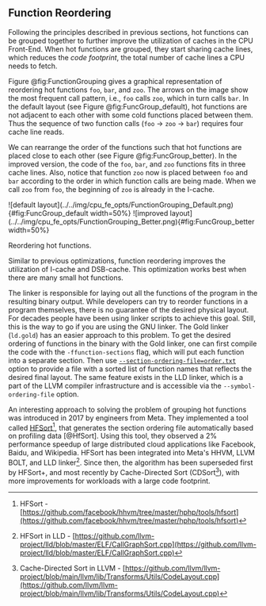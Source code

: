 ## Function Reordering

Following the principles described in previous sections, hot functions can be grouped together to further improve the utilization of caches in the CPU Front-End. When hot functions are grouped, they start sharing cache lines, which reduces the *code footprint*, the total number of cache lines a CPU needs to fetch.

Figure @fig:FunctionGrouping gives a graphical representation of reordering hot functions `foo`, `bar`, and `zoo`. The arrows on the image show the most frequent call pattern, i.e., `foo` calls `zoo`, which in turn calls `bar`. In the default layout (see Figure @fig:FuncGroup_default), hot functions are not adjacent to each other with some cold functions placed between them. Thus the sequence of two function calls (`foo` &rarr; `zoo` &rarr; `bar`) requires four cache line reads. 

We can rearrange the order of the functions such that hot functions are placed close to each other (see Figure @fig:FuncGroup_better). In the improved version, the code of the `foo`, `bar`, and `zoo` functions fits in three cache lines. Also, notice that function `zoo` now is placed between `foo` and `bar` according to the order in which function calls are being made. When we call `zoo` from `foo`, the beginning of `zoo` is already in the I-cache.

<div id="fig:FunctionGrouping">
![default layout](../../img/cpu_fe_opts/FunctionGrouping_Default.png){#fig:FuncGroup_default width=50%}
![improved layout](../../img/cpu_fe_opts/FunctionGrouping_Better.png){#fig:FuncGroup_better width=50%}

Reordering hot functions.
</div>

Similar to previous optimizations, function reordering improves the utilization of I-cache and DSB-cache. This optimization works best when there are many small hot functions. 

The linker is responsible for laying out all the functions of the program in the resulting binary output. While developers can try to reorder functions in a program themselves, there is no guarantee of the desired physical layout. For decades people have been using linker scripts to achieve this goal. Still, this is the way to go if you are using the GNU linker. The Gold linker (`ld.gold`) has an easier approach to this problem. To get the desired ordering of functions in the binary with the Gold linker, one can first compile the code with the `-ffunction-sections` flag, which will put each function into a separate section. Then use [`--section-ordering-file=order.txt`](https://manpages.debian.org/unstable/binutils/x86_64-linux-gnu-ld.gold.1.en.html) option to provide a file with a sorted list of function names that reflects the desired final layout. The same feature exists in the LLD linker, which is a part of the LLVM compiler infrastructure and is accessible via the `--symbol-ordering-file` option.

An interesting approach to solving the problem of grouping hot functions was introduced in 2017 by engineers from Meta. They implemented a tool called [HFSort](https://github.com/facebook/hhvm/tree/master/hphp/tools/hfsort)[^1], that generates the section ordering file automatically based on profiling data [@HfSort]. Using this tool, they observed a 2\% performance speedup of large distributed cloud applications like Facebook, Baidu, and Wikipedia. HFSort has been integrated into Meta's HHVM, LLVM BOLT, and LLD linker[^2]. Since then, the algorithm has been superseded first by HFSort+, and most recently by Cache-Directed Sort (CDSort[^3]), with more improvements for workloads with a large code footprint.

[^1]: HFSort - [https://github.com/facebook/hhvm/tree/master/hphp/tools/hfsort](https://github.com/facebook/hhvm/tree/master/hphp/tools/hfsort)
[^2]: HFSort in LLD - [https://github.com/llvm-project/lld/blob/master/ELF/CallGraphSort.cpp](https://github.com/llvm-project/lld/blob/master/ELF/CallGraphSort.cpp)
[^3]: Cache-Directed Sort in LLVM - [https://github.com/llvm/llvm-project/blob/main/llvm/lib/Transforms/Utils/CodeLayout.cpp](https://github.com/llvm/llvm-project/blob/main/llvm/lib/Transforms/Utils/CodeLayout.cpp)
